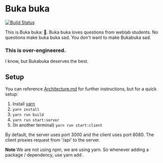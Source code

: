 # Buka buka

[![Build Status](https://github.com/weblab-staff/Bukabuka/workflows/tests/badge.svg)](https://github.com/weblab-staff/Bukabuka/actions)

This is Buka buka: 🐢. Buka buka loves questions from weblab students. No questions make buka buka sad. You don't want to make Bukabuka sad.

### This is over-engineered.

I know, but Bukabuka deserves the best.

## Setup

You can reference [Architecture.md](Architecture.md) for further instructions, but for a quick setup:

1. Install [yarn](https://classic.yarnpkg.com/en/)
2. `yarn install`
3. `yarn run build`
4. `yarn run start:server`
5. (In another terminal) `yarn run start:client`

By default, the server uses port 3000 and the client uses port 8080. The client proxies request from '/api' to the server.

**Note**
We are not using npm, we are using yarn. So whenever adding a package / dependency, use yarn add <package>.
